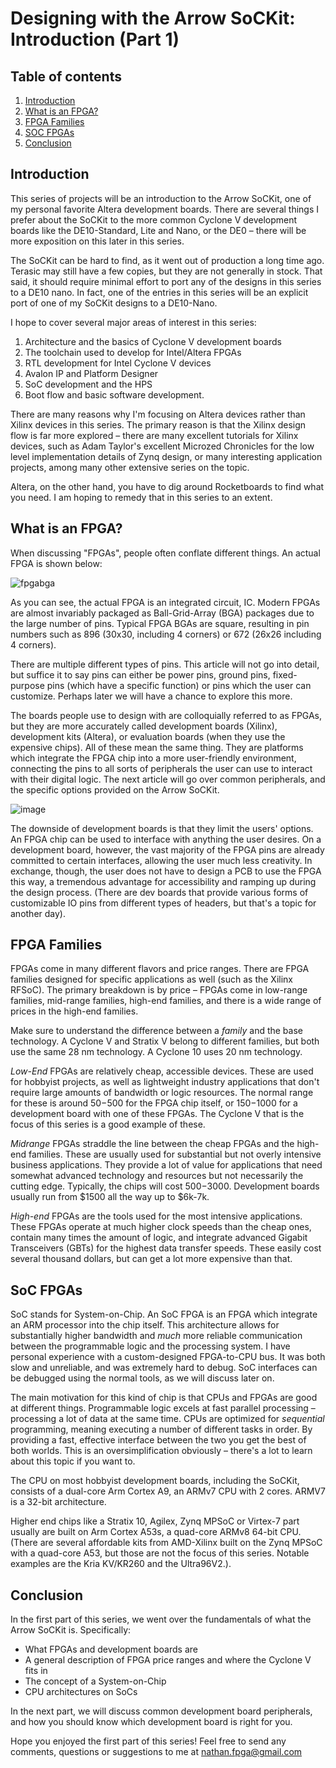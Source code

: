 # Designing with the Arrow SoCKit: Introduction (Part 1)

## Table of contents
1. [Introduction](#introduction)
2. [What is an FPGA?](#fpga-def)
3. [FPGA Families](#fpga-families)
4. [SOC FPGAs](#soc)
5. [Conclusion](#conclusion)

## Introduction
This series of projects will be an introduction to the Arrow SoCKit, one of my personal favorite Altera development boards. There are several things I prefer about the SoCKit to the more common Cyclone V development boards like the DE10-Standard, Lite and Nano, or the DE0 – there will be more exposition on this later in this series.

The SoCKit can be hard to find, as it went out of production a long time ago. Terasic may still have a few copies, but they are not generally in stock. That said, it should require minimal effort to port any of the designs in this series to a DE10 nano. In fact, one of the entries in this series will be an explicit port of one of my SoCKit designs to a DE10-Nano.

I hope to cover several major areas of interest in this series:

1. Architecture and the basics of Cyclone V development boards
2. The toolchain used to develop for Intel/Altera FPGAs
3. RTL development for Intel Cyclone V devices
4. Avalon IP and Platform Designer
5. SoC development and the HPS
6. Boot flow and basic software development.

There are many reasons why I'm focusing on Altera devices rather than Xilinx devices in this series. The primary reason is that the Xilinx design flow is far more explored – there are many excellent tutorials for Xilinx devices, such as Adam Taylor's excellent Microzed Chronicles for the low level implementation details of Zynq design, or many interesting application projects, among many other extensive series on the topic.

Altera, on the other hand, you have to dig around Rocketboards to find what you need. I am hoping to remedy that in this series to an extent.

## What is an FPGA? <a name="fpga-def"></a>
When discussing "FPGAs", people often conflate different things. An actual FPGA is shown below:

![fpgabga](https://user-images.githubusercontent.com/124276754/217410213-836e8926-d919-4f33-bea7-def9579914c4.png)

As you can see, the actual FPGA is an integrated circuit, IC. Modern FPGAs are almost invariably packaged as Ball-Grid-Array (BGA) packages due to the large number of pins. Typical FPGA BGAs are square, resulting in pin numbers such as 896 (30x30, including 4 corners) or 672 (26x26 including 4 corners).

There are multiple different types of pins. This article will not go into detail, but suffice it to say pins can either be power pins, ground pins, fixed-purpose pins (which have a specific function) or pins which the user can customize. Perhaps later we will have a chance to explore this more.

The boards people use to design with are colloquially referred to as FPGAs, but they are more accurately called development boards (Xilinx), development kits (Altera), or evaluation boards (when they use the expensive chips). All of these mean the same thing. They are platforms which integrate the FPGA chip into a more user-friendly environment, connecting the pins to all sorts of peripherals the user can use to interact with their digital logic. The next article will go over common peripherals, and the specific options provided on the Arrow SoCKit.

![image](https://user-images.githubusercontent.com/124276754/217410387-a8a3dcbf-828f-4147-a503-ad86a6f01d51.png)

The downside of development boards is that they limit the users' options. An FPGA chip can be used to interface with anything the user desires. On a development board, however, the vast majority of the FPGA pins are already committed to certain interfaces, allowing the user much less creativity. In exchange, though, the user does not have to design a PCB to use the FPGA this way, a tremendous advantage for accessibility and ramping up during the design process. (There are dev boards that provide various forms of customizable IO pins from different types of headers, but that's a topic for another day).

## FPGA Families <a name="fpga-families"></a>
FPGAs come in many different flavors and price ranges. There are FPGA families designed for specific applications as well (such as the Xilinx RFSoC). The primary breakdown is by price – FPGAs come in low-range families, mid-range families, high-end families, and there is a wide range of prices in the high-end families.

Make sure to understand the difference between a _family_ and the base technology. A Cyclone V and Stratix V belong to different families, but both use the same 28 nm technology. A Cyclone 10 uses 20 nm technology.

_Low-End_ FPGAs are relatively cheap, accessible devices. These are used for hobbyist projects, as well as lightweight industry applications that don't require large amounts of bandwidth or logic resources. The normal range for these is around $50-$500 for the FPGA chip itself, or $150-$1000 for a development board with one of these FPGAs. The Cyclone V that is the focus of this series is a good example of these.

_Midrange_ FPGAs straddle the line between the cheap FPGAs and the high-end families. These are usually used for substantial but not overly intensive business applications. They provide a lot of value for applications that need somewhat advanced technology and resources but not necessarily the cutting edge. Typically, the chips will cost $500-$3000. Development boards usually run from $1500 all the way up to $6k-7k.

_High-end_ FPGAs are the tools used for the most intensive applications. These FPGAs operate at much higher clock speeds than the cheap ones, contain many times the amount of logic, and integrate advanced Gigabit Transceivers (GBTs) for the highest data transfer speeds. These easily cost several thousand dollars, but can get a lot more expensive than that.

## SoC FPGAs <a name="soc"></a>
SoC stands for System-on-Chip. An SoC FPGA is an FPGA which integrate an ARM processor into the chip itself. This architecture allows for substantially higher bandwidth and _much_ more reliable communication between the programmable logic and the processing system. I have personal experience with a custom-designed FPGA-to-CPU bus. It was both slow and unreliable, and was extremely hard to debug. SoC interfaces can be debugged using the normal tools, as we will discuss later on.

The main motivation for this kind of chip is that CPUs and FPGAs are good at different things. Programmable logic excels at fast parallel processing – processing a lot of data at the same time. CPUs are optimized for _sequential_ programming, meaning executing a number of different tasks in order. By providing a fast, effective interface between the two you get the best of both worlds. This is an oversimplification obviously – there's a lot to learn about this topic if you want to.

The CPU on most hobbyist development boards, including the SoCKit, consists of a dual-core Arm Cortex A9, an ARMv7 CPU with 2 cores. ARMV7 is a 32-bit architecture.

Higher end chips like a Stratix 10, Agilex, Zynq MPSoC or Virtex-7 part usually are built on Arm Cortex A53s, a quad-core ARMv8 64-bit CPU. (There are several affordable kits from AMD-Xilinx built on the Zynq MPSoC with a quad-core A53, but those are not the focus of this series. Notable examples are the Kria KV/KR260 and the Ultra96V2.).

## Conclusion
In the first part of this series, we went over the fundamentals of what the Arrow SoCKit is. Specifically:
- What FPGAs and development boards are
- A general description of FPGA price ranges and where the Cyclone V fits in
- The concept of a System-on-Chip
- CPU architectures on SoCs

In the next part, we will discuss common development board peripherals, and how you should know which development board is right for you.

Hope you enjoyed the first part of this series! Feel free to send any comments, questions or suggestions to me at nathan.fpga@gmail.com
